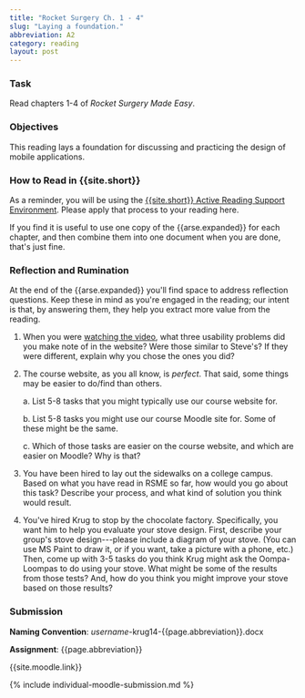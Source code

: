 ```yaml
---
title: "Rocket Surgery Ch. 1 - 4"
slug: "Laying a foundation."
abbreviation: A2
category: reading
layout: post
---
```


### Task

Read chapters 1-4 of *Rocket Surgery Made Easy*.

### Objectives

This reading lays a foundation for discussing and practicing the design of mobile applications. 

### How to Read in {{site.short}}

As a reminder, you will be using the [{{site.short}} Active Reading Support Environment]({{site.base}}/infra/active-reading-process/). Please apply that process to your reading here.

If you find it is useful to use one copy of the {{arse.expanded}} for each chapter, and then combine them into one document when you are done, that's just fine. 

### Reflection and Rumination

At the end of the {{arse.expanded}} you'll find space to address reflection questions. Keep these in mind as you're engaged in the reading; our intent is that, by answering them, they help you extract more value from the reading.

1. When you were [watching the video](http://www.youtube.com/watch?v=QckIzHC99Xc), what three usability problems did you make note of in the website? Were those similar to Steve's? If they were different, explain why you chose the ones you did?

2. The course website, as you all know, is *perfect*. That said, some things may be easier to do/find than others. 

    a. List 5-8 tasks that you might typically use our course website for.
    
    b. List 5-8 tasks you might use our course Moodle site for. Some of these might be the same.
    
    c. Which of those tasks are easier on the course website, and which are easier on Moodle? Why is that?

1. You have been hired to lay out the sidewalks on a college campus. Based on what you have read in RSME so far, how would you go about this task? Describe your process, and what kind of solution you think would result.

1. You've hired Krug to stop by the chocolate factory. Specifically, you want him to help you evaluate your stove design. First, describe your group's stove design---please include a diagram of your stove. (You can use MS Paint to draw it, or if you want, take a picture with a phone, etc.) Then, come up with 3-5 tasks do you think Krug might ask the Oompa-Loompas to do using your stove. What might be some of the results from those tests? And, how do you think you might improve your stove based on those results?

### Submission

**Naming Convention**: *username*-krug14-{{page.abbreviation}}.docx

**Assignment**: {{page.abbreviation}}

{{site.moodle.link}}

{% include individual-moodle-submission.md %}

